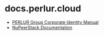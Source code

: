 # docs.perlur.cloud

- [PERLUR Group Corporate Identity Manual](https://docs.perlur.cloud/corporate-identity-manual/)
- [NuPeerStack Documentation](https://docs.perlur.cloud/NuPeerStack/)
